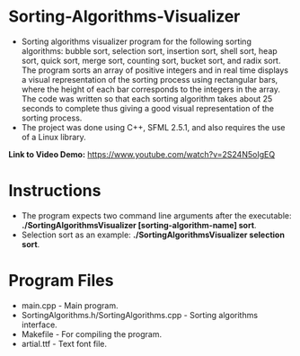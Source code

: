 # Sorting-Algorithms-Visualizer
- Sorting algorithms visualizer program for the following sorting algorithms: bubble sort, selection sort, insertion sort, shell sort, heap sort, quick sort, merge sort, counting sort, bucket sort, and radix sort. The program sorts an array of positive integers and in real time displays a visual representation of the sorting process using rectangular bars, where the height of each bar corresponds to the integers in the array. The code was written so that each sorting algorithm takes about 25 seconds to complete thus giving a good visual representation of the sorting process.
- The project was done using C++, SFML 2.5.1, and also requires the use of a Linux library.

**Link to Video Demo:** https://www.youtube.com/watch?v=2S24N5oIgEQ

# Instructions
- The program expects two command line arguments after the executable: **./SortingAlgorithmsVisualizer [sorting-algorithm-name] sort**. 
- Selection sort as an example: **./SortingAlgorithmsVisualizer selection sort**.

# Program Files
- main.cpp - Main program.
- SortingAlgorithms.h/SortingAlgorithms.cpp - Sorting algorithms interface.
- Makefile - For compiling the program.
- artial.ttf - Text font file.
